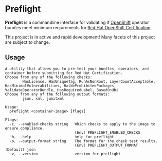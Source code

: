 # Preflight

**Preflight** is a commandline interface for validating if
[OpenShift](https://www.openshift.com/) operator bundles meet minimum
reqiurements for [Red Hat OpenShift
Certification](https://connect.redhat.com/en/partner-with-us/red-hat-openshift-certification).

This project is in active and rapid development! Many facets of this project are
subject to change.

## Usage

```shell
A utility that allows you to pre-test your bundles, operators, and container before submitting for Red Hat Certification.
Choose from any of the following checks:
        HasLicense, HasUniqueTag, RunAsNonRoot, LayerCountAcceptable, HasMinimalVulnerabilities, HasNoProhibitedPackages, ValidateOperatorBundle, HasRequiredLabel, BasedOnUbi
Choose from any of the following output formats:
        json, xml, junitxml

Usage:
  preflight <container-image> [flags]

Flags:
  -c, --enabled-checks string   Which checks to apply to the image to ensure compliance.
                                (Env) PREFLIGHT_ENABLED_CHECKS
  -h, --help                    help for preflight
  -o, --output-format string    The format for the check test results.
                                (Env) PREFLIGHT_OUTPUT_FORMAT (Default) json
  -v, --version                 version for preflight
```

